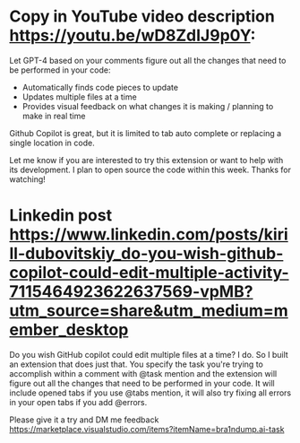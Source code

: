 # Copy in YouTube video description https://youtu.be/wD8ZdIJ9p0Y:

Let GPT-4 based on your comments figure out all the changes that need to be performed in your code:
* Automatically finds code pieces to update
* Updates multiple files at a time
* Provides visual feedback on what changes it is making / planning to make in real time

Github Copilot is great, but it is limited to tab auto complete or replacing a single location in code.

Let me know if you are interested to try this extension or want to help with its development. I plan to open source the code within this week. Thanks for watching!

# Linkedin post https://www.linkedin.com/posts/kirill-dubovitskiy_do-you-wish-github-copilot-could-edit-multiple-activity-7115464923622637569-vpMB?utm_source=share&utm_medium=member_desktop

Do you wish GitHub copilot could edit multiple files at a time? I do. So I built an extension that does just that.
You specify the task you're trying to accomplish within a comment with @task mention and the extension will figure out all the changes that need to be performed in your code. It will include opened tabs if you use @tabs mention, it will also try fixing all errors in your open tabs if you add @errors.

Please give it a try and DM me feedback https://marketplace.visualstudio.com/items?itemName=bra1ndump.ai-task
